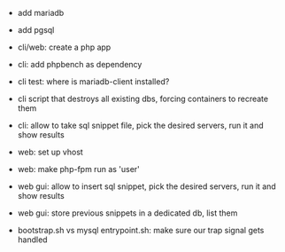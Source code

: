 - add mariadb

- add pgsql

- cli/web: create a php app

- cli: add phpbench as dependency

- cli test: where is mariadb-client installed?

- cli script that destroys all existing dbs, forcing containers to recreate them

- cli: allow to take sql snippet file, pick the desired servers, run it and show results

- web: set up vhost

- web: make php-fpm run as 'user'

- web gui: allow to insert sql snippet, pick the desired servers, run it and show results

- web gui: store previous snippets in a dedicated db, list them

- bootstrap.sh vs mysql entrypoint.sh: make sure our trap signal gets handled
